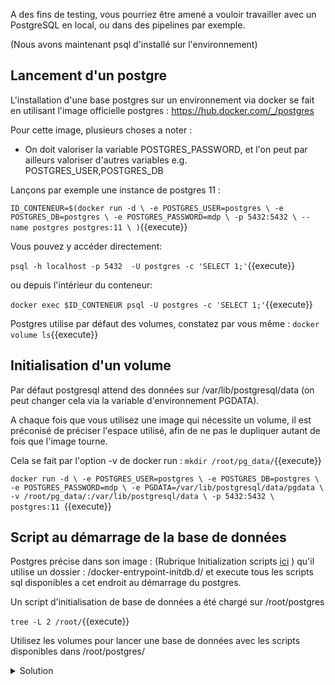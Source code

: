 A des fins de testing, vous pourriez être amené a vouloir travailler avec un PostgreSQL en local, ou dans des pipelines par exemple.

(Nous avons maintenant psql d'installé sur l'environnement)

## Lancement d'un postgre
L'installation d'une base postgres sur un environnement via docker se fait en utilisant l'image officielle postgres : https://hub.docker.com/_/postgres

Pour cette image, plusieurs choses a noter : 
- On doit valoriser la variable POSTGRES_PASSWORD, et l'on peut par ailleurs valoriser d'autres variables e.g. POSTGRES_USER,POSTGRES_DB

Lançons par exemple une instance de postgres 11 : 

`
ID_CONTENEUR=$(docker run -d \
  -e POSTGRES_USER=postgres \
  -e POSTGRES_DB=postgres \
  -e POSTGRES_PASSWORD=mdp \
  -p 5432:5432 \
  --name postgres postgres:11 \
  )
`{{execute}}

Vous pouvez y accéder directement:

`
psql -h localhost -p 5432  -U postgres -c 'SELECT 1;'
`{{execute}}

ou depuis l'intérieur du conteneur:

`
docker exec $ID_CONTENEUR psql -U postgres -c 'SELECT 1;'
`{{execute}}

Postgres utilise par défaut des volumes, constatez par vous même : 
`
docker volume ls
`{{execute}}

## Initialisation d'un volume

Par défaut postgresql attend des données sur /var/lib/postgresql/data (on peut changer cela via la variable d'environnement PGDATA).

A chaque fois que vous utilisez une image qui nécessite un volume, il est préconisé de préciser l'espace utilisé, afin de ne pas le dupliquer autant de fois que l'image tourne.

Cela se fait par l'option -v de docker run :
`
mkdir /root/pg_data/
`{{execute}}

`
docker run -d \
  -e POSTGRES_USER=postgres \
  -e POSTGRES_DB=postgres \
  -e POSTGRES_PASSWORD=mdp \
  -e PGDATA=/var/lib/postgresql/data/pgdata \
  -v /root/pg_data/:/var/lib/postgresql/data \
  -p 5432:5432 \
  postgres:11 
`{{execute}}

## Script au démarrage de la base de données

Postgres précise dans son image :
(Rubrique Initialization scripts [ici](https://hub.docker.com/_/postgres/) )
qu'il utilise un dossier : /docker-entrypoint-initdb.d/ et execute tous les scripts sql disponibles a cet endroit au démarrage du postgres.

Un script d'initialisation de base de données a été chargé sur /root/postgres

`
tree -L 2 /root/
`{{execute}}

Utilisez les volumes pour lancer une base de données avec les scripts disponibles dans /root/postgres/

<details>
<summary>Solution</summary>
    <p>

`
docker run -d \
  -e POSTGRES_USER=postgres \
  -e POSTGRES_DB=postgres \
  -e POSTGRES_PASSWORD=mdp \
  -e PGDATA=/var/lib/postgresql/data/pgdata \
  -v /root/postgres/:/docker-entrypoint-initdb.d/ \
  -p 5432:5432 \
  postgres:11 
`{{execute}}

</p>
</details>